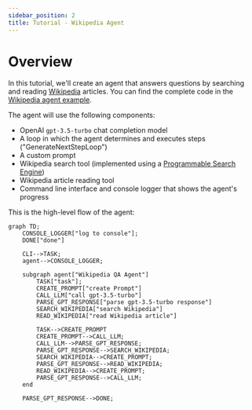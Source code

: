 ```yaml
---
sidebar_position: 2
title: Tutorial - Wikipedia Agent
---
```


# Overview

In this tutorial, we'll create an agent that answers questions by searching and reading [Wikipedia](https://www.wikipedia.org/) articles.
You can find the complete code in the [Wikipedia agent example](https://github.com/lgrammel/js-agent/tree/main/examples/wikipedia).

The agent will use the following components:

- OpenAI `gpt-3.5-turbo` chat completion model
- A loop in which the agent determines and executes steps ("GenerateNextStepLoop")
- A custom prompt
- Wikipedia search tool (implemented using a [Programmable Search Engine](https://programmablesearchengine.google.com/))
- Wikipedia article reading tool
- Command line interface and console logger that shows the agent's progress

This is the high-level flow of the agent:

```mermaid
graph TD;
    CONSOLE_LOGGER["log to console"];
    DONE["done"]

    CLI-->TASK;
    agent-->CONSOLE_LOGGER;

    subgraph agent["Wikipedia QA Agent"]
        TASK["task"];
        CREATE_PROMPT["create Prompt"]
        CALL_LLM["call gpt-3.5-turbo"]
        PARSE_GPT_RESPONSE["parse gpt-3.5-turbo response"]
        SEARCH_WIKIPEDIA["search Wikipedia"]
        READ_WIKIPEDIA["read Wikipedia article"]

        TASK-->CREATE_PROMPT
        CREATE_PROMPT-->CALL_LLM;
        CALL_LLM-->PARSE_GPT_RESPONSE;
        PARSE_GPT_RESPONSE-->SEARCH_WIKIPEDIA;
        SEARCH_WIKIPEDIA-->CREATE_PROMPT;
        PARSE_GPT_RESPONSE-->READ_WIKIPEDIA;
        READ_WIKIPEDIA-->CREATE_PROMPT;
        PARSE_GPT_RESPONSE-->CALL_LLM;
    end

    PARSE_GPT_RESPONSE-->DONE;
```
